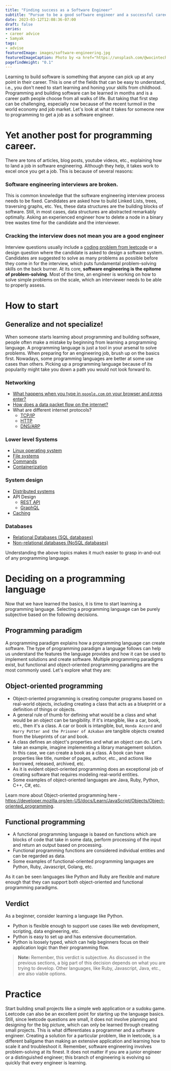 ```yaml
---
title: "Finding success as a Software Engineer"
subtitle: "Pursue to be a good software engineer and a successful career will follow."
date: 2023-03-12T12:08:36-07:00
draft: false
series:
- career advice
- Samyak
tags:
- advise
featuredImage: images/software-engineering.jpg
featuredImageCaption: Photo by <a href="https://unsplash.com/@wocintechchat?utm_source=unsplash&utm_medium=referral&utm_content=creditCopyText">Christina @ wocintechchat.com</a> on <a href="https://unsplash.com/photos/8S6BkMGaLyQ?utm_source=unsplash&utm_medium=referral&utm_content=creditCopyText">Unsplash</a>
pagefindWeight: "0.1"
---
```


Learning to build software is something that anyone can pick up at any point in their career. This is one of the fields that can be easy to understand, i.e., you don't need to start learning and honing your skills from childhood. Programming and building software can be learned in months and is a career path people choose from all walks of life. But taking that first step can be challenging, especially now because of the recent turmoil in the world economy and job market. Let's look at what it takes for someone new to programming to get a job as a software engineer.

# Yet another post for programming career.

There are tons of articles, blog posts, youtube videos, etc., explaining how to land a job in software engineering. Although they help, it takes work to excel once you get a job. This is because of several reasons:

### Software engineering interviews are broken.

This is common knowledge that the software engineering interview process needs to be fixed. Candidates are asked how to build Linked Lists, trees, traversing graphs, etc. Yes, these data structures are the building blocks of software. Still, in most cases, data structures are abstracted remarkably optimally. Asking an experienced engineer how to delete a node in a binary tree wastes time for the candidate and the interviewer.

### Cracking the interview does not mean you are a good engineer

Interview questions usually include a [coding problem from leetcode](https://leetcode.com) or a design question where the candidate is asked to design a software system. Candidates are suggested to solve as many problems as possible before they come in for the interview, which puts fundamental problem-solving skills on the back burner.
At its core, **software engineering is the epitome of problem-solving**. Most of the time, an engineer is working on how to solve simple problems on the scale, which an interviewer needs to be able to properly assess.

# How to start

## Generalize and not specialize!

When someone starts learning about programming and building software, people often make a mistake by beginning from learning a programming language. A programming language is just a tool in your arsenal to solve problems. When preparing for an engineering job, brush up on the basics first. Nowadays, some programming languages are better at some use cases than others. Picking up a programming language because of its popularity might take you down a path you would not look forward to.

### Networking

- [What happens when you type in `google.com` on your browser and press enter?](https://github.com/alex/what-happens-when) 
- [How does a data packet flow on the internet?](https://developer.mozilla.org/en-US/docs/Learn/Getting_started_with_the_web/How_the_Web_works)
- What are different internet protocols?
  - [TCP/IP](https://www.ibm.com/docs/en/aix/7.2?topic=protocol-tcpip-protocols)
  - [HTTP](https://developer.mozilla.org/en-US/docs/Web/HTTP/Overview)
  - [DNS/ARP](/blog/how-does-dns-work/)

### Lower level Systems

- [Linux operating system](https://ubuntu.com/tutorials/command-line-for-beginners#1-overview)
- [File systems](https://opensource.com/life/16/10/introduction-linux-filesystems)
- [Commands](https://developers.redhat.com/cheat-sheets/linux-commands-cheat-sheet-old)
- [Containerization](/blog/containers)

### System design

- [Distributed systems](https://www.confluent.io/learn/distributed-systems/)
- API Design
  - [REST API](https://learn.microsoft.com/en-us/azure/architecture/best-practices/api-design)
  - [GraphQL](https://graphql.org/learn/)
- [Caching](https://aws.amazon.com/caching/)

### Databases

- [Relational Databases (SQL databases)](https://cloud.google.com/learn/what-is-a-relational-database)
- [Non-relational databases (NoSQL databases)](https://www.mongodb.com/databases/non-relational)

Understanding the above topics makes it much easier to grasp in-and-out of any programming language.

# Deciding on a programming language

Now that we have learned the basics, it is time to start learning a programming language. Selecting a programming language can be purely subjective based on the following decisions.  

## Programming paradigm

A programming paradigm explains how a programming language can create software. The type of programming paradigm a language follows can help us understand the features the language provides and how it can be used to implement solutions and create software.
Multiple programming paradigms exist, but functional and object-oriented programming paradigms are the most commonly used. Let's explore what they are:

## Object-oriented programming

- Object-oriented programming is creating computer programs based on real-world objects, including creating a class that acts as a blueprint or a definition of things or objects.
- A general rule of thumb for defining what would be a class and what would be an object can be tangibility. If it's intangible, like a car, book, etc., then it's a class. A car or book is intangible, but, `Honda Accord` and `Harry Potter and the Prisoner of Azkaban` are tangible objects created from the blueprints of car and book.
- A class defines an object's properties and what an object can do. Let's take an example, imagine implementing a library management solution. In this case, we can create a book as a class. A book can have properties like title, number of pages, author, etc., and actions like borrowed, released, archived, etc.
- As it is evident object-oriented programming does an exceptional job of creating software that requires modeling real-world entities.
- Some examples of object-oriented languages are Java, Ruby, Python, C++, C#, etc.

Learn more about Object-oriented programming here -  https://developer.mozilla.org/en-US/docs/Learn/JavaScript/Objects/Object-oriented_programming.

## Functional programming

- A functional programming language is based on functions which are blocks of code that take in some data, perform processing of the input and return an output based on processing.
- Functional programming functions are considered individual entities and can be regarded as data.
- Some examples of functional-oriented programming languages are Python, Ruby, Javascript, Golang, etc.

As it can be seen languages like Python and Ruby are flexible and mature enough that they can support both object-oriented and functional programming paradigms.

## Verdict

As a beginner, consider learning a language like Python.
- Python is flexible enough to support use cases like web development, scripting, data engineering, etc.
- Python is easy to set up and has extensive documentation.
- Python is loosely typed, which can help beginners focus on their application logic than their programming flow.

> **Note:** Remember, this verdict is subjective. As discussed in the previous sections, a big part of this decision depends on what you are trying to develop. Other languages, like Ruby, Javascript, Java, etc., are also viable options.

# Practice

Start building small projects like a simple web application or a sudoku game. Leetcode can also be an excellent point for starting up the language basics. Still, since leetcode questions are small, it does not involve planning and designing for the big picture, which can only be learned through creating small projects. This is what differentiates a programmer and a software engineer. Creating a solution for a particular problem, like in leetcode, is a different ballgame than making an extensive application and learning how to scale it and troubleshoot it.
Remember, software engineering involves problem-solving at its finest. It does not matter if you are a junior engineer or a distinguished engineer; this branch of engineering is evolving so quickly that every engineer is learning.
